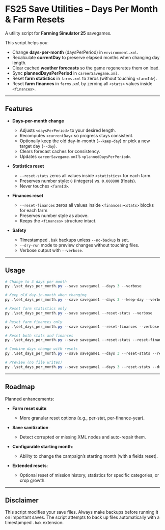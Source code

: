 # FS25 Save Utilities – Days Per Month & Farm Resets

A utility script for **Farming Simulator 25** savegames.

This script helps you:
- Change **days-per-month** (daysPerPeriod) in `environment.xml`.
- Recalculate **currentDay** to preserve elapsed months when changing day length.
- Clear cached **weather forecasts** so the game regenerates them on load.
- Sync **plannedDaysPerPeriod** in `careerSavegame.xml`.
- Reset **farm statistics** in `farms.xml` to zeros (without touching `<farmId>`).
- Reset **farm finances** in `farms.xml` by zeroing all `<stats>` values inside `<finances>`.

---

## Features

- **Days-per-month change**
  - Adjusts `<daysPerPeriod>` to your desired length.
  - Recomputes `<currentDay>` so progress stays consistent.
  - Optionally keep the old day-in-month (`--keep-day`) or pick a new target day (`--day`).
  - Clears forecast caches for consistency.
  - Updates `careerSavegame.xml`’s `<plannedDaysPerPeriod>`.

- **Statistics reset**
  - `--reset-stats` zeros all values inside `<statistics>` for each farm.
  - Preserves number style: `0` (integers) vs. `0.000000` (floats).
  - Never touches `<farmId>`.

- **Finances reset**
  - `--reset-finances` zeros all values inside `<finances><stats>` blocks for each farm.
  - Preserves number style as above.
  - Keeps the `<finances>` structure intact.

- **Safety**
  - Timestamped `.bak` backups unless `--no-backup` is set.
  - `--dry-run` mode to preview changes without touching files.
  - Verbose output with `--verbose`.

---

## Usage

```powershell
# Change to 3 days per month
py .\set_days_per_month.py --save savegame1 --days 3 --verbose

# Keep old day-in-month when changing
py .\set_days_per_month.py --save savegame1 --days 3 --keep-day --verbose

# Reset farm statistics only
py .\set_days_per_month.py --save savegame1 --reset-stats --verbose

# Reset farm finances only
py .\set_days_per_month.py --save savegame1 --reset-finances --verbose

# Reset both stats and finances
py .\set_days_per_month.py --save savegame1 --reset-stats --reset-finances --verbose

# Combine days change with resets
py .\set_days_per_month.py --save savegame1 --days 3 --reset-stats --reset-finances --verbose

# Preview (no file writes)
py .\set_days_per_month.py --save savegame1 --days 3 --reset-stats --dry-run --verbose
````

---

## Roadmap

Planned enhancements:

* **Farm reset suite**:

  * More granular reset options (e.g., per-stat, per-finance-year).
* **Save sanitization**:

  * Detect corrupted or missing XML nodes and auto-repair them.
* **Configurable starting month**:

  * Ability to change the campaign’s starting month (with a fields reset).
* **Extended resets**:

  * Optional reset of mission history, statistics for specific categories, or crop growth.

---

## Disclaimer

This script modifies your save files. Always make backups before running it on important saves.
The script attempts to back up files automatically with a timestamped `.bak` extension.
